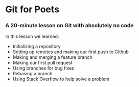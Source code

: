 # Git for Poets

### A 20-minute lesson on Git with absolutely no code

In this lesson we learned: 

- Initializing a repository
- Setting up remotes and making our first push to Github
- Making and merging a feature branch
- Making our first pull request
- Using branches for bug fixes
- Rebasing a branch
- Using Stack Overflow to help solve a problem
